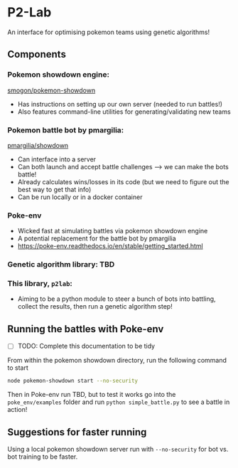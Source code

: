 # P2-Lab

An interface for optimising pokemon teams using genetic algorithms!

## Components

### Pokemon showdown engine:
[smogon/pokemon-showdown](https://github.com/smogon/pokemon-showdown)

- Has instructions on setting up our own server (needed to run battles!)
- Also features command-line utilities for generating/validating new teams

### Pokemon battle bot by pmargilia:
[pmargilia/showdown](https://github.com/pmariglia/showdown)

- Can interface into a server
- Can both launch and accept battle challenges --> we can make the bots battle!
- Already calculates wins/losses in its code (but we need to figure out the best
  way to get that info)
- Can be run locally or in a docker container

### Poke-env 

- Wicked fast at simulating battles via pokemon showdown engine
- A potential replacement for the battle bot by pmargilia
- https://poke-env.readthedocs.io/en/stable/getting_started.html
###  Genetic algorithm library: TBD

### This library, `p2lab`:

- Aiming to be a python module to steer a bunch of bots into battling, collect
  the results, then run a genetic algorithm step!


## Running the battles with Poke-env 

- [ ] TODO: Complete this documentation to be tidy

From within the pokemon showdown directory, run the following command to start
```bash
node pokemon-showdown start --no-security
```

Then in Poke-env run TBD, but to test it works go into the `poke_env/examples`
folder and run `python simple_battle.py` to see a battle in action!

## Suggestions for faster running

Using a local pokemon showdown server run with `--no-security` for bot vs. bot training to be faster.

